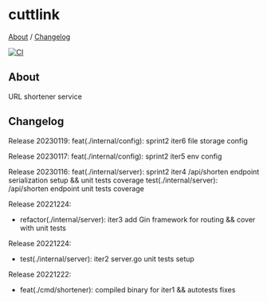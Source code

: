# cuttlink

[About](#about) /
[Changelog](#changelog)

[![CI](https://github.com/avtorsky/cuttlink/actions/workflows/shortenertest.yml/badge.svg?branch=iter3)](https://github.com/avtorsky/cuttlink/actions/workflows/shortenertest.yml)

## About
URL shortener service

## Changelog
Release 20230119:
feat(./internal/config): sprint2 iter6 file storage config

Release 20230117:
feat(./internal/config): sprint2 iter5 env config

Release 20230116:
feat(./internal/server): sprint2 iter4 /api/shorten endpoint serialization setup && unit tests coverage
test(./internal/server): /api/shorten endpoint unit tests coverage

Release 20221224:
* refactor(./internal/server): iter3 add Gin framework for routing && cover with unit tests

Release 20221224:
* test(./internal/server): iter2 server.go unit tests setup

Release 20221222:
* feat(./cmd/shortener): compiled binary for iter1 && autotests fixes